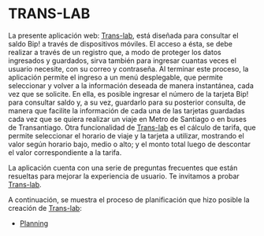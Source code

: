# TRANS-LAB

La presente aplicación web: [Trans-lab](https://tjarataibo.github.io/translabmejorado/login.html), está diseñada para consultar el saldo Bip! a través de dispositivos móviles. El acceso a ésta, se debe realizar a través de un registro que, a modo de proteger los datos ingresados y guardados, sirva también para ingresar cuantas veces el usuario necesite, con su correo y contraseña. 
Al terminar este proceso, la aplicación permite el ingreso a un menú desplegable, que permite seleccionar y volver a la información deseada de manera instantánea, cada vez que se solicite. En ella, es posible ingresar el número de la tarjeta Bip! para consultar saldo y, a su vez, guardarlo para su posterior consulta, de manera que facilite la información de cada una de las tarjetas guardadas cada vez que se quiera realizar un viaje en Metro de Santiago o en buses de Transantiago. 
Otra funcionalidad de [Trans-lab](https://tjarataibo.github.io/translabmejorado/login.html) es el cálculo de tarifa, que permite seleccionar el horario de viaje y la tarjeta a utilizar, mostrando el valor según horario bajo, medio o alto; y el monto total luego de descontar el valor correspondiente a la tarifa.

La aplicación cuenta con una serie de preguntas frecuentes que están resueltas para mejorar la experiencia de usuario. Te invitamos a probar [Trans-lab](https://tjarataibo.github.io/translabmejorado/login.html).


A continuación, se muestra el proceso de planificación que hizo posible la creación de [Trans-lab](https://tjarataibo.github.io/translabmejorado/login.html):

* [Planning](https://trello.com/b/vdaPZj7n/trans-lab)


